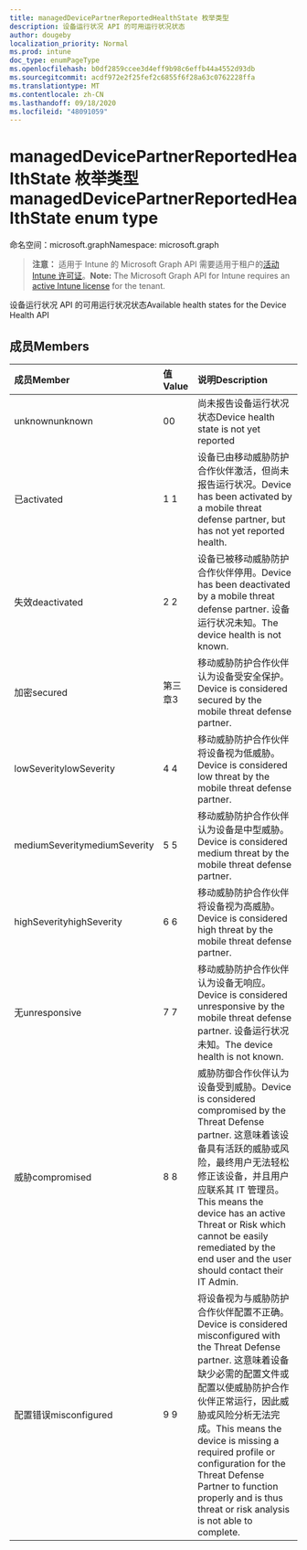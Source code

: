 ```yaml
---
title: managedDevicePartnerReportedHealthState 枚举类型
description: 设备运行状况 API 的可用运行状况状态
author: dougeby
localization_priority: Normal
ms.prod: intune
doc_type: enumPageType
ms.openlocfilehash: b0df2859ccee3d4eff9b98c6effb44a4552d93db
ms.sourcegitcommit: acdf972e2f25fef2c6855f6f28a63c0762228ffa
ms.translationtype: MT
ms.contentlocale: zh-CN
ms.lasthandoff: 09/18/2020
ms.locfileid: "48091059"
---
```

# <a name="manageddevicepartnerreportedhealthstate-enum-type"></a><span data-ttu-id="7e7d1-103">managedDevicePartnerReportedHealthState 枚举类型</span><span class="sxs-lookup"><span data-stu-id="7e7d1-103">managedDevicePartnerReportedHealthState enum type</span></span>

<span data-ttu-id="7e7d1-104">命名空间：microsoft.graph</span><span class="sxs-lookup"><span data-stu-id="7e7d1-104">Namespace: microsoft.graph</span></span>

> <span data-ttu-id="7e7d1-105">**注意：** 适用于 Intune 的 Microsoft Graph API 需要适用于租户的[活动 Intune 许可证](https://go.microsoft.com/fwlink/?linkid=839381)。</span><span class="sxs-lookup"><span data-stu-id="7e7d1-105">**Note:** The Microsoft Graph API for Intune requires an [active Intune license](https://go.microsoft.com/fwlink/?linkid=839381) for the tenant.</span></span>

<span data-ttu-id="7e7d1-106">设备运行状况 API 的可用运行状况状态</span><span class="sxs-lookup"><span data-stu-id="7e7d1-106">Available health states for the Device Health API</span></span>

## <a name="members"></a><span data-ttu-id="7e7d1-107">成员</span><span class="sxs-lookup"><span data-stu-id="7e7d1-107">Members</span></span>
|<span data-ttu-id="7e7d1-108">成员</span><span class="sxs-lookup"><span data-stu-id="7e7d1-108">Member</span></span>|<span data-ttu-id="7e7d1-109">值</span><span class="sxs-lookup"><span data-stu-id="7e7d1-109">Value</span></span>|<span data-ttu-id="7e7d1-110">说明</span><span class="sxs-lookup"><span data-stu-id="7e7d1-110">Description</span></span>|
|:---|:---|:---|
|<span data-ttu-id="7e7d1-111">unknown</span><span class="sxs-lookup"><span data-stu-id="7e7d1-111">unknown</span></span>|<span data-ttu-id="7e7d1-112">0</span><span class="sxs-lookup"><span data-stu-id="7e7d1-112">0</span></span>|<span data-ttu-id="7e7d1-113">尚未报告设备运行状况状态</span><span class="sxs-lookup"><span data-stu-id="7e7d1-113">Device health state is not yet reported</span></span>|
|<span data-ttu-id="7e7d1-114">已</span><span class="sxs-lookup"><span data-stu-id="7e7d1-114">activated</span></span>|<span data-ttu-id="7e7d1-115">1 </span><span class="sxs-lookup"><span data-stu-id="7e7d1-115">1</span></span>|<span data-ttu-id="7e7d1-116">设备已由移动威胁防护合作伙伴激活，但尚未报告运行状况。</span><span class="sxs-lookup"><span data-stu-id="7e7d1-116">Device has been activated by a mobile threat defense partner, but has not yet reported health.</span></span>|
|<span data-ttu-id="7e7d1-117">失效</span><span class="sxs-lookup"><span data-stu-id="7e7d1-117">deactivated</span></span>|<span data-ttu-id="7e7d1-118">2 </span><span class="sxs-lookup"><span data-stu-id="7e7d1-118">2</span></span>|<span data-ttu-id="7e7d1-119">设备已被移动威胁防护合作伙伴停用。</span><span class="sxs-lookup"><span data-stu-id="7e7d1-119">Device has been deactivated by a mobile threat defense partner.</span></span> <span data-ttu-id="7e7d1-120">设备运行状况未知。</span><span class="sxs-lookup"><span data-stu-id="7e7d1-120">The device health is not known.</span></span>|
|<span data-ttu-id="7e7d1-121">加密</span><span class="sxs-lookup"><span data-stu-id="7e7d1-121">secured</span></span>|<span data-ttu-id="7e7d1-122">第三章</span><span class="sxs-lookup"><span data-stu-id="7e7d1-122">3</span></span>|<span data-ttu-id="7e7d1-123">移动威胁防护合作伙伴认为设备受安全保护。</span><span class="sxs-lookup"><span data-stu-id="7e7d1-123">Device is considered secured by the mobile threat defense partner.</span></span>|
|<span data-ttu-id="7e7d1-124">lowSeverity</span><span class="sxs-lookup"><span data-stu-id="7e7d1-124">lowSeverity</span></span>|<span data-ttu-id="7e7d1-125">4 </span><span class="sxs-lookup"><span data-stu-id="7e7d1-125">4</span></span>|<span data-ttu-id="7e7d1-126">移动威胁防护合作伙伴将设备视为低威胁。</span><span class="sxs-lookup"><span data-stu-id="7e7d1-126">Device is considered low threat by the mobile threat defense partner.</span></span>|
|<span data-ttu-id="7e7d1-127">mediumSeverity</span><span class="sxs-lookup"><span data-stu-id="7e7d1-127">mediumSeverity</span></span>|<span data-ttu-id="7e7d1-128">5 </span><span class="sxs-lookup"><span data-stu-id="7e7d1-128">5</span></span>|<span data-ttu-id="7e7d1-129">移动威胁防护合作伙伴认为设备是中型威胁。</span><span class="sxs-lookup"><span data-stu-id="7e7d1-129">Device is considered medium threat by the mobile threat defense partner.</span></span>|
|<span data-ttu-id="7e7d1-130">highSeverity</span><span class="sxs-lookup"><span data-stu-id="7e7d1-130">highSeverity</span></span>|<span data-ttu-id="7e7d1-131">6 </span><span class="sxs-lookup"><span data-stu-id="7e7d1-131">6</span></span>|<span data-ttu-id="7e7d1-132">移动威胁防护合作伙伴将设备视为高威胁。</span><span class="sxs-lookup"><span data-stu-id="7e7d1-132">Device is considered high threat by the mobile threat defense partner.</span></span>|
|<span data-ttu-id="7e7d1-133">无</span><span class="sxs-lookup"><span data-stu-id="7e7d1-133">unresponsive</span></span>|<span data-ttu-id="7e7d1-134">7 </span><span class="sxs-lookup"><span data-stu-id="7e7d1-134">7</span></span>|<span data-ttu-id="7e7d1-135">移动威胁防护合作伙伴认为设备无响应。</span><span class="sxs-lookup"><span data-stu-id="7e7d1-135">Device is considered unresponsive by the mobile threat defense partner.</span></span> <span data-ttu-id="7e7d1-136">设备运行状况未知。</span><span class="sxs-lookup"><span data-stu-id="7e7d1-136">The device health is not known.</span></span>|
|<span data-ttu-id="7e7d1-137">威胁</span><span class="sxs-lookup"><span data-stu-id="7e7d1-137">compromised</span></span>|<span data-ttu-id="7e7d1-138">8 </span><span class="sxs-lookup"><span data-stu-id="7e7d1-138">8</span></span>|<span data-ttu-id="7e7d1-139">威胁防御合作伙伴认为设备受到威胁。</span><span class="sxs-lookup"><span data-stu-id="7e7d1-139">Device is considered compromised by the Threat Defense partner.</span></span> <span data-ttu-id="7e7d1-140">这意味着该设备具有活跃的威胁或风险，最终用户无法轻松修正该设备，并且用户应联系其 IT 管理员。</span><span class="sxs-lookup"><span data-stu-id="7e7d1-140">This means the device has an active Threat or Risk which cannot be easily remediated by the end user and the user should contact their IT Admin.</span></span>|
|<span data-ttu-id="7e7d1-141">配置错误</span><span class="sxs-lookup"><span data-stu-id="7e7d1-141">misconfigured</span></span>|<span data-ttu-id="7e7d1-142">9 </span><span class="sxs-lookup"><span data-stu-id="7e7d1-142">9</span></span>|<span data-ttu-id="7e7d1-143">将设备视为与威胁防护合作伙伴配置不正确。</span><span class="sxs-lookup"><span data-stu-id="7e7d1-143">Device is considered misconfigured with the Threat Defense partner.</span></span> <span data-ttu-id="7e7d1-144">这意味着设备缺少必需的配置文件或配置以使威胁防护合作伙伴正常运行，因此威胁或风险分析无法完成。</span><span class="sxs-lookup"><span data-stu-id="7e7d1-144">This means the device is missing a required profile or configuration for the Threat Defense Partner to function properly and is thus threat or risk analysis is not able to complete.</span></span>|









